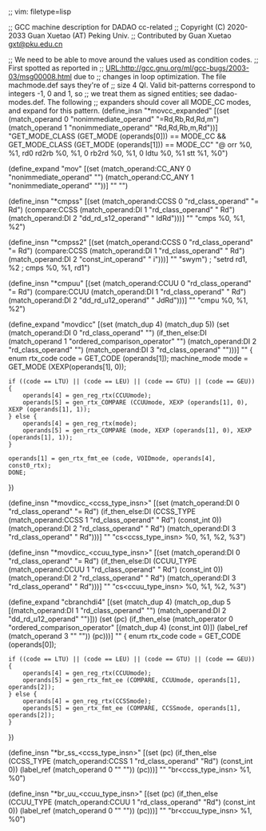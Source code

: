 ;; vim: filetype=lisp

;; GCC machine description for DADAO cc-related
;; Copyright (C) 2020-2033 Guan Xuetao (AT) Peking Univ.
;; Contributed by Guan Xuetao <gxt@pku.edu.cn>

;; We need to be able to move around the values used as condition codes.
;; First spotted as reported in
;; <URL:http://gcc.gnu.org/ml/gcc-bugs/2003-03/msg00008.html> due to
;; changes in loop optimization.  The file machmode.def says they're of
;; size 4 QI.  Valid bit-patterns correspond to integers -1, 0 and 1, so
;; we treat them as signed entities; see dadao-modes.def.  The following
;; expanders should cover all MODE_CC modes, and expand for this pattern.
(define_insn "*movcc_expanded"
  [(set (match_operand 0 "nonimmediate_operand" "=Rd,Rb,Rd,Rd,m")
	(match_operand 1 "nonimmediate_operand"  "Rd,Rd,Rb,m,Rd"))]
	"GET_MODE_CLASS (GET_MODE (operands[0])) == MODE_CC
		&& GET_MODE_CLASS (GET_MODE (operands[1])) == MODE_CC"
	"@
	orr	%0, %1, rd0
	rd2rb	%0, %1, 0
	rb2rd	%0, %1, 0
	ldtu	%0, %1
	stt	%1, %0")

(define_expand "mov<mode>"
  [(set (match_operand:CC_ANY 0 "nonimmediate_operand" "")
	(match_operand:CC_ANY 1 "nonimmediate_operand" ""))]
	""
	"")

(define_insn "*cmpss"
  [(set           (match_operand:CCSS 0 "rd_class_operand"  "=   Rd")
    (compare:CCSS (match_operand:DI   1 "rd_class_operand"  "    Rd")
                  (match_operand:DI   2 "dd_rd_s12_operand" "  IdRd")))]
	""
	"cmps	%0, %1, %2")

(define_insn "*cmpss2"
  [(set           (match_operand:CCSS 0 "rd_class_operand"  "= Rd")
    (compare:CCSS (match_operand:DI   1 "rd_class_operand"  "  Rd")
                  (match_operand:DI   2 "const_int_operand" "   i")))]
	""
	"swym")
;	"setrd	rd1, %2	\;	cmps	%0, %1, rd1")

(define_insn "*cmpuu"
  [(set           (match_operand:CCUU 0 "rd_class_operand"  "=   Rd")
    (compare:CCUU (match_operand:DI   1 "rd_class_operand"  "    Rd")
                  (match_operand:DI   2 "dd_rd_u12_operand" "  JdRd")))]
	""
	"cmpu	%0, %1, %2")

(define_expand "movdicc"
  [(set (match_dup 4) (match_dup 5))
   (set              (match_operand:DI 0 "rd_class_operand" "")
    (if_then_else:DI (match_operand    1 "ordered_comparison_operator" "")
                     (match_operand:DI 2 "rd_class_operand" "")
                     (match_operand:DI 3 "rd_class_operand" "")))]
	""
{
	enum rtx_code code = GET_CODE (operands[1]);
	machine_mode mode = GET_MODE (XEXP(operands[1], 0));

	if ((code == LTU) || (code == LEU) || (code == GTU) || (code == GEU)) {
		operands[4] = gen_reg_rtx(CCUUmode);
		operands[5] = gen_rtx_COMPARE (CCUUmode, XEXP (operands[1], 0), XEXP (operands[1], 1));
	} else {
		operands[4] = gen_reg_rtx(mode);
		operands[5] = gen_rtx_COMPARE (mode, XEXP (operands[1], 0), XEXP (operands[1], 1));
	}

	operands[1] = gen_rtx_fmt_ee (code, VOIDmode, operands[4], const0_rtx);
	DONE;
})

(define_insn "*movdicc_<ccss_type_insn>"
  [(set (match_operand:DI            0 "rd_class_operand" "= Rd")
    (if_then_else:DI
      (CCSS_TYPE (match_operand:CCSS 1 "rd_class_operand" "  Rd") (const_int 0))
      (match_operand:DI              2 "rd_class_operand" "  Rd")
      (match_operand:DI              3 "rd_class_operand" "  Rd")))]
	""
	"cs<ccss_type_insn>	%0, %1, %2, %3")

(define_insn "*movdicc_<ccuu_type_insn>"
  [(set (match_operand:DI            0 "rd_class_operand" "= Rd")
    (if_then_else:DI
      (CCUU_TYPE (match_operand:CCUU 1 "rd_class_operand" "  Rd") (const_int 0))
      (match_operand:DI              2 "rd_class_operand" "  Rd")
      (match_operand:DI              3 "rd_class_operand" "  Rd")))]
	""
	"cs<ccuu_type_insn>	%0, %1, %2, %3")

(define_expand "cbranchdi4"
  [(set (match_dup 4)
        (match_op_dup 5 [(match_operand:DI 1 "rd_class_operand" "")
                         (match_operand:DI 2 "dd_rd_u12_operand" "")]))
   (set (pc)
     (if_then_else (match_operator 0 "ordered_comparison_operator" [(match_dup 4) (const_int 0)])
                   (label_ref (match_operand 3 "" ""))
                   (pc)))]
	""
{
	enum rtx_code code = GET_CODE (operands[0]);

	if ((code == LTU) || (code == LEU) || (code == GTU) || (code == GEU)) {
		operands[4] = gen_reg_rtx(CCUUmode);
		operands[5] = gen_rtx_fmt_ee (COMPARE, CCUUmode, operands[1], operands[2]);
	} else {
		operands[4] = gen_reg_rtx(CCSSmode);
		operands[5] = gen_rtx_fmt_ee (COMPARE, CCSSmode, operands[1], operands[2]);
	}
})

(define_insn "*br_ss_<ccss_type_insn>"
  [(set (pc)
    (if_then_else
      (CCSS_TYPE (match_operand:CCSS 1 "rd_class_operand" "Rd") (const_int 0))
      (label_ref (match_operand 0 "" ""))
      (pc)))]
	""
	"br<ccss_type_insn>	%1, %0")

(define_insn "*br_uu_<ccuu_type_insn>"
  [(set (pc)
    (if_then_else
      (CCUU_TYPE (match_operand:CCUU 1 "rd_class_operand" "Rd") (const_int 0))
      (label_ref (match_operand 0 "" ""))
      (pc)))]
	""
	"br<ccuu_type_insn>	%1, %0")
